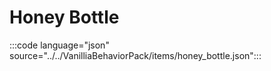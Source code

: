 # Honey Bottle

:::code language="json" source="../../VanilliaBehaviorPack/items/honey_bottle.json":::
